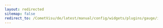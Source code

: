 ```yaml
---
layout: redirected
sitemap: false
redirect_to: /CometVisu/de/latest/manual/config/widgets/plugins/gauge/index.html
---
```


